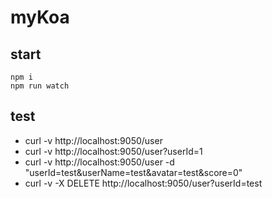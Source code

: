 # myKoa

## start

```
npm i
npm run watch
```

## test

- curl -v http://localhost:9050/user
- curl -v http://localhost:9050/user?userId=1
- curl -v http://localhost:9050/user -d "userId=test&userName=test&avatar=test&score=0"
- curl -v -X DELETE http://localhost:9050/user?userId=test
